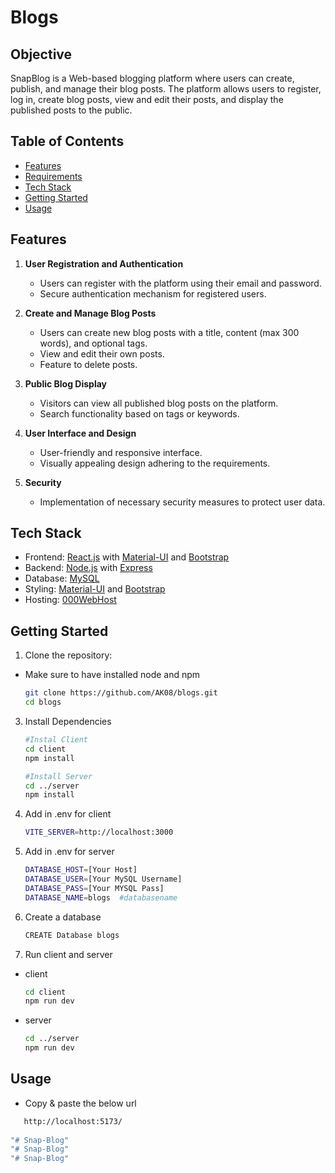 ﻿# Blogs

## Objective

SnapBlog is a Web-based blogging platform where users can create, publish, and manage their blog posts. The platform allows users to register, log in, create blog posts, view and edit their posts, and display the published posts to the public.

## Table of Contents

- [Features](#features)
- [Requirements](#requirements)
- [Tech Stack](#tech-stack)
- [Getting Started](#getting-started)
- [Usage](#usage)

## Features

1. **User Registration and Authentication**
   - Users can register with the platform using their email and password.
   - Secure authentication mechanism for registered users.

2. **Create and Manage Blog Posts**
   - Users can create new blog posts with a title, content (max 300 words), and optional tags.
   - View and edit their own posts.
   - Feature to delete posts.

3. **Public Blog Display**
   - Visitors can view all published blog posts on the platform.
   - Search functionality based on tags or keywords.

4. **User Interface and Design**
   - User-friendly and responsive interface.
   - Visually appealing design adhering to the requirements.

5. **Security**
   - Implementation of necessary security measures to protect user data.


## Tech Stack

- Frontend: [React.js](https://reactjs.org/) with [Material-UI](https://material-ui.com/) and [Bootstrap](https://getbootstrap.com/)
- Backend: [Node.js](https://nodejs.org/) with [Express](https://expressjs.com/)
- Database: [MySQL](https://www.mysql.com/)
- Styling: [Material-UI](https://material-ui.com/) and [Bootstrap](https://getbootstrap.com/)
- Hosting: [000WebHost](https://in.000webhost.com)

## Getting Started

1. Clone the repository:
- Make sure to have installed node and npm
   ```bash
   git clone https://github.com/AK08/blogs.git
   cd blogs

3. Install Dependencies
   ```bash
   #Instal Client
   cd client
   npm install

   #Install Server
   cd ../server
   npm install

4. Add in .env for client
   ```bash
   VITE_SERVER=http://localhost:3000

5. Add in .env for server
   ```bash
   DATABASE_HOST=[Your Host]
   DATABASE_USER=[Your MySQL Username]
   DATABASE_PASS=[Your MYSQL Pass]
   DATABASE_NAME=blogs  #databasename

6. Create a database
   ```bash
   CREATE Database blogs

7. Run client and server
- client
   ```bash
   cd client
   npm run dev

- server
   ```bash
   cd ../server
   npm run dev

## Usage
- Copy & paste the below url
```bash
   http://localhost:5173/
   
"# Snap-Blog" 
"# Snap-Blog" 
"# Snap-Blog" 
